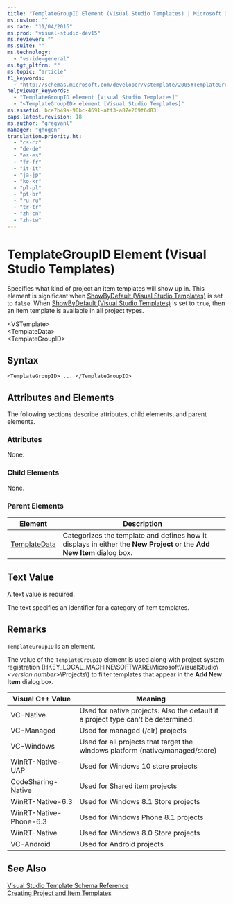 ```yaml
---
title: "TemplateGroupID Element (Visual Studio Templates) | Microsoft Docs"
ms.custom: ""
ms.date: "11/04/2016"
ms.prod: "visual-studio-dev15"
ms.reviewer: ""
ms.suite: ""
ms.technology: 
  - "vs-ide-general"
ms.tgt_pltfrm: ""
ms.topic: "article"
f1_keywords: 
  - "http://schemas.microsoft.com/developer/vstemplate/2005#TemplateGroupID"
helpviewer_keywords: 
  - "TemplateGroupID element [Visual Studio Templates]"
  - "<TemplateGroupID> element [Visual Studio Templates]"
ms.assetid: bce7b49a-90bc-4691-aff3-a87e209f6d83
caps.latest.revision: 18
ms.author: "gregvanl"
manager: "ghogen"
translation.priority.ht: 
  - "cs-cz"
  - "de-de"
  - "es-es"
  - "fr-fr"
  - "it-it"
  - "ja-jp"
  - "ko-kr"
  - "pl-pl"
  - "pt-br"
  - "ru-ru"
  - "tr-tr"
  - "zh-cn"
  - "zh-tw"
---
```

# TemplateGroupID Element (Visual Studio Templates)
Specifies what kind of project an item templates will show up in. This element is significant when [ShowByDefault (Visual Studio Templates)](../extensibility/showbydefault-visual-studio-templates.md) is set to `false`. When [ShowByDefault (Visual Studio Templates)](../extensibility/showbydefault-visual-studio-templates.md) is set to `true`, then an item template is available in all project types.  
  
 \<VSTemplate>  
 \<TemplateData>  
 \<TemplateGroupID>  
  
## Syntax  
  
```  
<TemplateGroupID> ... </TemplateGroupID>  
```  
  
## Attributes and Elements  
 The following sections describe attributes, child elements, and parent elements.  
  
### Attributes  
 None.  
  
### Child Elements  
 None.  
  
### Parent Elements  
  
|Element|Description|  
|-------------|-----------------|  
|[TemplateData](../extensibility/templatedata-element-visual-studio-templates.md)|Categorizes the template and defines how it displays in either the **New Project** or the **Add New Item** dialog box.|  
  
## Text Value  
 A text value is required.  
  
 The text specifies an identifier for a category of item templates.  
  
## Remarks  
 `TemplateGroupID` is an element.  
  
 The value of the `TemplateGroupID` element is used along with project system registration (HKEY_LOCAL_MACHINE\SOFTWARE\Microsoft\VisualStudio\\*\<version number>*\Projects\\) to filter templates that appear in the **Add New Item** dialog box.  
  
|Visual C++ Value|Meaning|  
|------------------------|-------------|  
|VC-Native|Used for native projects. Also the default if a project type can't be determined.|  
|VC-Managed|Used for managed (/clr) projects|  
|VC-Windows|Used for all projects that target the windows platform (native/managed/store)|  
|WinRT-Native-UAP|Used for Windows 10 store projects|  
|CodeSharing-Native|Used for Shared item projects|  
|WinRT-Native-6.3|Used for Windows 8.1 Store projects|  
|WinRT-Native-Phone-6.3|Used for Windows Phone 8.1 projects|  
|WinRT-Native|Used for Windows 8.0 Store projects|  
|VC-Android|Used for Android projects|  
  
## See Also  
 [Visual Studio Template Schema Reference](../extensibility/visual-studio-template-schema-reference.md)   
 [Creating Project and Item Templates](../ide/creating-project-and-item-templates.md)
